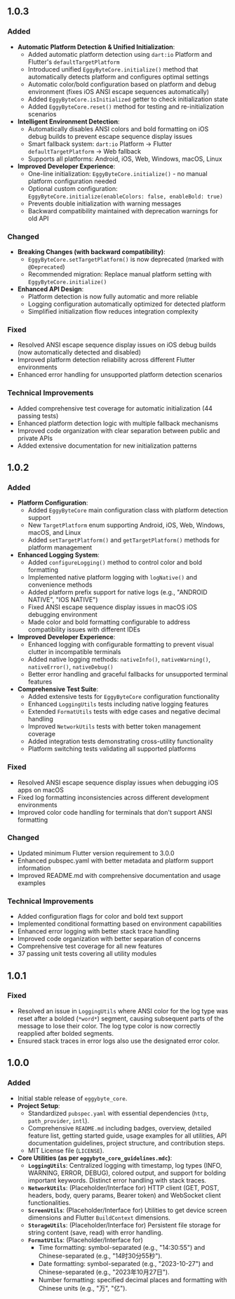 ## 1.0.3

### Added
- **Automatic Platform Detection & Unified Initialization**:
  - Added automatic platform detection using `dart:io` Platform and Flutter's `defaultTargetPlatform`
  - Introduced unified `EggyByteCore.initialize()` method that automatically detects platform and configures optimal settings
  - Automatic color/bold configuration based on platform and debug environment (fixes iOS ANSI escape sequences automatically)
  - Added `EggyByteCore.isInitialized` getter to check initialization state
  - Added `EggyByteCore.reset()` method for testing and re-initialization scenarios
- **Intelligent Environment Detection**:
  - Automatically disables ANSI colors and bold formatting on iOS debug builds to prevent escape sequence display issues
  - Smart fallback system: `dart:io` Platform → Flutter `defaultTargetPlatform` → Web fallback
  - Supports all platforms: Android, iOS, Web, Windows, macOS, Linux
- **Improved Developer Experience**:
  - One-line initialization: `EggyByteCore.initialize()` - no manual platform configuration needed
  - Optional custom configuration: `EggyByteCore.initialize(enableColors: false, enableBold: true)`
  - Prevents double initialization with warning messages
  - Backward compatibility maintained with deprecation warnings for old API

### Changed
- **Breaking Changes (with backward compatibility)**:
  - `EggyByteCore.setTargetPlatform()` is now deprecated (marked with `@Deprecated`)
  - Recommended migration: Replace manual platform setting with `EggyByteCore.initialize()`
- **Enhanced API Design**:
  - Platform detection is now fully automatic and more reliable
  - Logging configuration automatically optimized for detected platform
  - Simplified initialization flow reduces integration complexity

### Fixed
- Resolved ANSI escape sequence display issues on iOS debug builds (now automatically detected and disabled)
- Improved platform detection reliability across different Flutter environments
- Enhanced error handling for unsupported platform detection scenarios

### Technical Improvements
- Added comprehensive test coverage for automatic initialization (44 passing tests)
- Enhanced platform detection logic with multiple fallback mechanisms
- Improved code organization with clear separation between public and private APIs
- Added extensive documentation for new initialization patterns

## 1.0.2

### Added
- **Platform Configuration**: 
  - Added `EggyByteCore` main configuration class with platform detection support
  - New `TargetPlatform` enum supporting Android, iOS, Web, Windows, macOS, and Linux
  - Added `setTargetPlatform()` and `getTargetPlatform()` methods for platform management
- **Enhanced Logging System**:
  - Added `configureLogging()` method to control color and bold formatting
  - Implemented native platform logging with `logNative()` and convenience methods
  - Added platform prefix support for native logs (e.g., "ANDROID NATIVE", "IOS NATIVE")
  - Fixed ANSI escape sequence display issues in macOS iOS debugging environment
  - Made color and bold formatting configurable to address compatibility issues with different IDEs
- **Improved Developer Experience**:
  - Enhanced logging with configurable formatting to prevent visual clutter in incompatible terminals
  - Added native logging methods: `nativeInfo()`, `nativeWarning()`, `nativeError()`, `nativeDebug()`
  - Better error handling and graceful fallbacks for unsupported terminal features
- **Comprehensive Test Suite**:
  - Added extensive tests for `EggyByteCore` configuration functionality
  - Enhanced `LoggingUtils` tests including native logging features
  - Extended `FormatUtils` tests with edge cases and negative decimal handling
  - Improved `NetworkUtils` tests with better token management coverage
  - Added integration tests demonstrating cross-utility functionality
  - Platform switching tests validating all supported platforms

### Fixed
- Resolved ANSI escape sequence display issues when debugging iOS apps on macOS
- Fixed log formatting inconsistencies across different development environments
- Improved color code handling for terminals that don't support ANSI formatting

### Changed
- Updated minimum Flutter version requirement to 3.0.0
- Enhanced pubspec.yaml with better metadata and platform support information
- Improved README.md with comprehensive documentation and usage examples

### Technical Improvements
- Added configuration flags for color and bold text support
- Implemented conditional formatting based on environment capabilities
- Enhanced error logging with better stack trace handling
- Improved code organization with better separation of concerns
- Comprehensive test coverage for all new features
- 37 passing unit tests covering all utility modules

## 1.0.1

### Fixed
- Resolved an issue in `LoggingUtils` where ANSI color for the log type was reset after a bolded (`*word*`) segment, causing subsequent parts of the message to lose their color. The log type color is now correctly reapplied after bolded segments.
- Ensured stack traces in error logs also use the designated error color.

## 1.0.0

### Added
- Initial stable release of `eggybyte_core`.
- **Project Setup**:
  - Standardized `pubspec.yaml` with essential dependencies (`http`, `path_provider`, `intl`).
  - Comprehensive `README.md` including badges, overview, detailed feature list, getting started guide, usage examples for all utilities, API documentation guidelines, project structure, and contribution steps.
  - MIT License file (`LICENSE`).
- **Core Utilities (as per `eggybyte_core_guidelines.mdc`)**:
  - **`LoggingUtils`**: Centralized logging with timestamp, log types (INFO, WARNING, ERROR, DEBUG), colored output, and support for bolding important keywords. Distinct error handling with stack traces.
  - **`NetworkUtils`**: (Placeholder/Interface for) HTTP client (GET, POST, headers, body, query params, Bearer token) and WebSocket client functionalities.
  - **`ScreenUtils`**: (Placeholder/Interface for) Utilities to get device screen dimensions and Flutter `BuildContext` dimensions.
  - **`StorageUtils`**: (Placeholder/Interface for) Persistent file storage for string content (save, read) with error handling.
  - **`FormatUtils`**: (Placeholder/Interface for) 
    - Time formatting: symbol-separated (e.g., "14:30:55") and Chinese-separated (e.g., "14时30分55秒").
    - Date formatting: symbol-separated (e.g., "2023-10-27") and Chinese-separated (e.g., "2023年10月27日").
    - Number formatting: specified decimal places and formatting with Chinese units (e.g., "万", "亿").
